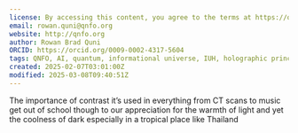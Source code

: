 ```yaml
---
license: By accessing this content, you agree to the terms at https://qnfo.org/LICENSE
email: rowan.quni@qnfo.org
website: http://qnfo.org
author: Rowan Brad Quni
ORCID: https://orcid.org/0009-0002-4317-5604
tags: QNFO, AI, quantum, informational universe, IUH, holographic principle
created: 2025-02-07T03:01:00Z
modified: 2025-03-08T09:40:51Z
---
```


The importance of contrast it’s used in everything from CT scans to music get out of school though to our appreciation for the warmth of light and yet the coolness of dark especially in a tropical place like Thailand
